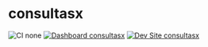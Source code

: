 # consultasx

![CI none](https://img.shields.io/badge/ci-none-orange.svg)
[![Dashboard consultasx](https://img.shields.io/badge/dashboard-consultasx-yellow.svg)](https://dashboard.pantheon.io/sites/27d0dd6e-3468-484b-90c7-833002b536fb#dev/code)
[![Dev Site consultasx](https://img.shields.io/badge/site-consultasx-blue.svg)](http://dev-consultasx.pantheonsite.io/)